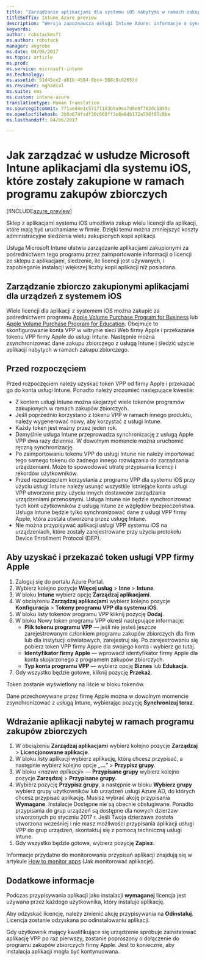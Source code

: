```yaml
---
title: "Zarządzanie aplikacjami dla systemu iOS nabytymi w ramach zakupów zbiorczych"
titleSuffix: Intune Azure preview
description: "Wersja zapoznawcza usługi Intune Azure: informacje o synchronizowaniu aplikacji zakupionych w ramach zakupów zbiorczych w sklepie z aplikacjami dla systemu iOS w usłudze Intune oraz o zarządzaniu ich użyciem i jego śledzeniu."
keywords: 
author: robstackmsft
ms.author: robstack
manager: angrobe
ms.date: 04/05/2017
ms.topic: article
ms.prod: 
ms.service: microsoft-intune
ms.technology: 
ms.assetid: 51d45ce2-d81b-4584-8bc4-568c8c62653d
ms.reviewer: mghadial
ms.suite: ems
ms.custom: intune-azure
translationtype: Human Translation
ms.sourcegitcommit: 771aed4e1c57171183b9a9ea7d9e0f702dc1859c
ms.openlocfilehash: 3b0a674fadf30c660ff3e8e8db172a590f07c8be
ms.lasthandoff: 04/06/2017

---
```


# <a name="how-to-manage-ios-apps-you-purchased-through-a-volume-purchase-program-with-microsoft-intune"></a>Jak zarządzać w usłudze Microsoft Intune aplikacjami dla systemu iOS, które zostały zakupione w ramach programu zakupów zbiorczych


[!INCLUDE[azure_preview](../includes/azure_preview.md)]

Sklep z aplikacjami systemu iOS umożliwia zakup wielu licencji dla aplikacji, które mają być uruchamiane w firmie. Dzięki temu można zmniejszyć koszty administracyjne śledzenia wielu zakupionych kopii aplikacji.

Usługa Microsoft Intune ułatwia zarządzanie aplikacjami zakupionymi za pośrednictwem tego programu przez zaimportowanie informacji o licencji ze sklepu z aplikacjami, śledzenie, ile licencji jest używanych, i zapobieganie instalacji większej liczby kopii aplikacji niż posiadana.

## <a name="manage-volume-purchased-apps-for-ios-devices"></a>Zarządzanie zbiorczo zakupionymi aplikacjami dla urządzeń z systemem iOS
Wiele licencji dla aplikacji z systemem iOS można zakupić za pośrednictwem programu [Apple Volume Purchase Program for Business](http://www.apple.com/business/vpp/) lub [Apple Volume Purchase Program for Education](http://volume.itunes.apple.com/us/store). Obejmuje to skonfigurowanie konta VPP w witrynie sieci Web firmy Apple i przekazanie tokenu VPP firmy Apple do usługi Intune.  Następnie można zsynchronizować dane zakupu zbiorczego z usługą Intune i śledzić użycie aplikacji nabytych w ramach zakupu zbiorczego.

## <a name="before-you-start"></a>Przed rozpoczęciem
Przed rozpoczęciem należy uzyskać token VPP od firmy Apple i przekazać go do konta usługi Intune. Ponadto należy zrozumieć następujące kwestie:

* Z kontem usługi Intune można skojarzyć wiele tokenów programów zakupionych w ramach zakupów zbiorczych.
* Jeśli poprzednio korzystano z tokenu VPP w ramach innego produktu, należy wygenerować nowy, aby korzystać z usługi Intune.
* Każdy token jest ważny przez jeden rok.
* Domyślnie usługa Intune przeprowadza synchronizację z usługą Apple VPP dwa razy dziennie. W dowolnym momencie można uruchomić ręczną synchronizację.
* Po zaimportowaniu tokenu VPP do usługi Intune nie należy importować tego samego tokenu do żadnego innego rozwiązania do zarządzania urządzeniami. Może to spowodować utratę przypisania licencji i rekordów użytkowników.
* Przed rozpoczęciem korzystania z programu VPP dla systemu iOS przy użyciu usługi Intune należy usunąć wszystkie istniejące konta usługi VPP utworzone przy użyciu innych dostawców zarządzania urządzeniami przenośnymi. Usługa Intune nie będzie synchronizować tych kont użytkowników z usługą Intune ze względów bezpieczeństwa. Usługa Intune będzie tylko synchronizować dane z usługi VPP firmy Apple, która została utworzona przez usługę Intune.
* Nie można przypisywać aplikacji usługi VPP systemu iOS na urządzeniach, które zostały zarejestrowane przy użyciu protokołu Device Enrollment Protocol (DEP).

## <a name="to-get-and-upload-an-apple-vpp-token"></a>Aby uzyskać i przekazać token usługi VPP firmy Apple

1. Zaloguj się do portalu Azure Portal.
2. Wybierz kolejno pozycje **Więcej usług** > **Inne** > **Intune**.
3. W bloku **Intune** wybierz opcję **Zarządzaj aplikacjami**.
1.  W obciążeniu **Zarządzaj aplikacjami** wybierz kolejno pozycje **Konfiguracja** > **Tokeny programu VPP dla systemu iOS**.
2.  W bloku listy tokenów programu VPP kliknij pozycję **Dodaj**.
3.  W bloku Nowy token programu VPP określ następujące informacje:
    - **Plik tokenu programu VPP** — jeśli nie jesteś jeszcze zarejestrowanym członkiem programu zakupów zbiorczych dla firm lub dla instytucji oświatowych, zarejestruj się. Po zarejestrowaniu się pobierz token VPP firmy Apple dla swojego konta i wybierz go tutaj.
    - **Identyfikator firmy Apple** — wprowadź identyfikator firmy Apple dla konta skojarzonego z programem zakupów zbiorczych.
    - **Typ konta programu VPP** — wybierz opcję **Biznes** lub **Edukacja**.
4. Gdy wszystko będzie gotowe, kliknij pozycję **Przekaż**.

Token zostanie wyświetlony na liście w bloku tokenów.


Dane przechowywane przez firmę Apple można w dowolnym momencie zsynchronizować z usługą Intune, wybierając pozycję **Synchronizuj teraz**.

## <a name="to-assign-a-volume-purchased-app"></a>Wdrażanie aplikacji nabytej w ramach programu zakupów zbiorczych

1. W obciążeniu **Zarządzaj aplikacjami** wybierz kolejno pozycje **Zarządzaj** > **Licencjonowane aplikacje**.
2. W bloku listy aplikacji wybierz aplikację, którą chcesz przypisać, a następnie wybierz kolejno opcje „**...**” > **Przypisz grupy**.
3. W bloku <*nazwa aplikacji*> — **Przypisane grupy** wybierz kolejno pozycje **Zarządzaj** > **Przypisane grupy**.
4. Wybierz pozycję **Przypisz grupy**, a następnie w bloku **Wybierz grupy** wybierz grupy użytkowników lub urządzeń usługi Azure AD, do których chcesz przypisać aplikację.
Musisz wybrać akcję przypisania **Wymagane**. Instalacje Dostępne nie są obecnie obsługiwane. Ponadto przypisania do grup urządzeń są dostępne dla nowych dzierżaw utworzonych po styczniu 2017 r. Jeśli Twoja dzierżawa została utworzona wcześniej i nie masz możliwości przypisania aplikacji usługi VPP do grup urządzeń, skontaktuj się z pomocą techniczną usługi Intune.
5. Gdy wszystko będzie gotowe, wybierz pozycję **Zapisz**.

Informacje przydatne do monitorowania przypisań aplikacji znajdują się w artykule [How to monitor apps](monitor-apps.md) (Jak monitorować aplikacje).

## <a name="further-information"></a>Dodatkowe informacje

Podczas przypisywania aplikacji jako instalacji **wymaganej** licencja jest używana przez każdego użytkownika, który instaluje aplikację.

Aby odzyskać licencję, należy zmienić akcję przypisywania na **Odinstaluj**. Licencja zostanie odzyskana po odinstalowaniu aplikacji.

Gdy użytkownik mający kwalifikujące się urządzenie spróbuje zainstalować aplikację VPP po raz pierwszy, zostanie poproszony o dołączenie do programu zakupów zbiorczych firmy Apple. Jest to konieczne, aby instalacja aplikacji mogła być kontynuowana.

